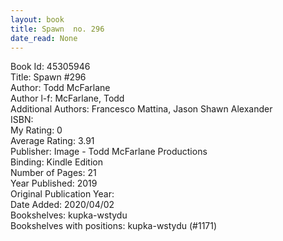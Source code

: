 ```yaml
---
layout: book
title: Spawn  no. 296
date_read: None
---
```


Book Id: 45305946<br />
Title: Spawn #296<br />
Author: Todd McFarlane<br />
Author l-f: McFarlane, Todd<br />
Additional Authors: Francesco Mattina, Jason Shawn Alexander<br />
ISBN: <br />
My Rating: 0<br />
Average Rating: 3.91<br />
Publisher: Image - Todd McFarlane Productions<br />
Binding: Kindle Edition<br />
Number of Pages: 21<br />
Year Published: 2019<br />
Original Publication Year: <br />
Date Added: 2020/04/02<br />
Bookshelves: kupka-wstydu<br />
Bookshelves with positions: kupka-wstydu (#1171)<br />

